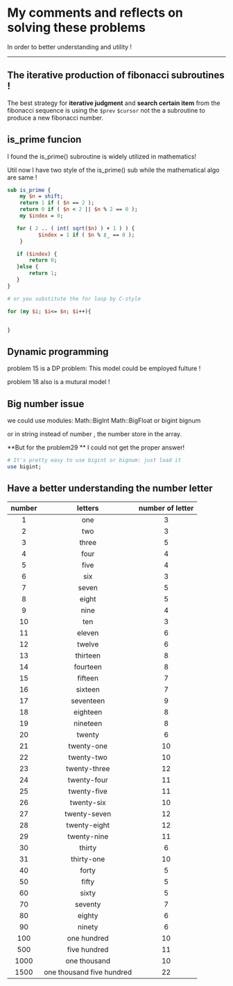My comments and reflects on solving these problems
==================================================

In order to better understanding and utility !

-------------------------------------------------

## The iterative production of  fibonacci subroutines !

The best strategy for **iterative judgment** and **search certain item** from the fibonacci sequence is using the `$prev` `$cursor` not the a subroutine to produce a new fibonacci number.

## is_prime funcion

I found the is_prime() subroutine is widely utilized in mathematics! 

Util now I have two style of the is_prime() sub while the mathematical algo are same !

```perl
sub is_prime {
    my $n = shift;
    return 1 if ( $n == 2 );
    return 0 if ( $n < 2 || $n % 2 == 0 );
    my $index = 0;

   for ( 2 .. ( int( sqrt($n) ) + 1 ) ) {
          $index = 1 if ( $n % $_ == 0 );
    }

   if ($index) {
       return 0;
   }else {
       return 1;
   }
}

# or you substitute the for loop by C-style

for (my $i; $i<= $n; $i++){


}

```


## Dynamic programming

problem 15 is a DP problem: This model could be employed fulture !

problem 18 also is a mutural model !




##  Big number issue 

we could use modules: Math::BigInt Math::BigFloat or bigint bignum 

or in string instead of number , the number store in the array.

**But for the problem29 ** I could not get the proper answer!


```perl
# It's pretty easy to use bigint or bignum: just load it 
use bigint;
```

## Have a better understanding the number letter

|number | letters | number of letter|
|:-----:|:-------:|:----------:|
| 1 | one |3|
| 2 | two |3|
| 3 | three |5|
| 4 | four |4|
| 5 | five |4|
| 6 | six |3|
| 7 | seven |5|
| 8 | eight |5|
| 9 | nine |4|
| 10 | ten |3|
| 11 | eleven |6|
| 12 | twelve |6|
| 13 | thirteen |8|
| 14 | fourteen |8|
| 15 | fifteen |7|
| 16 | sixteen |7|
| 17 | seventeen |9|
| 18 | eighteen |8|
| 19 | nineteen |8|
| 20 | twenty |6|
| 21 | twenty-one |10|
| 22 | twenty-two |10|
| 23 | twenty-three |12|
| 24 | twenty-four |11|
| 25 | twenty-five |11|
| 26 | twenty-six |10|
| 27 | twenty-seven |12|
| 28 | twenty-eight |12|
| 29 | twenty-nine |11|
| 30 | thirty |6|
| 31 | thirty-one |10|
| 40 | forty |5|
| 50 | fifty |5|
| 60 | sixty |5|
| 70 | seventy |7|
| 80 | eighty |6|
| 90 | ninety |6|
| 100 | one hundred|10|
| 500 | five hundred|11|
| 1000 | one  thousand|10|
| 1500 | one thousand five hundred|22|






